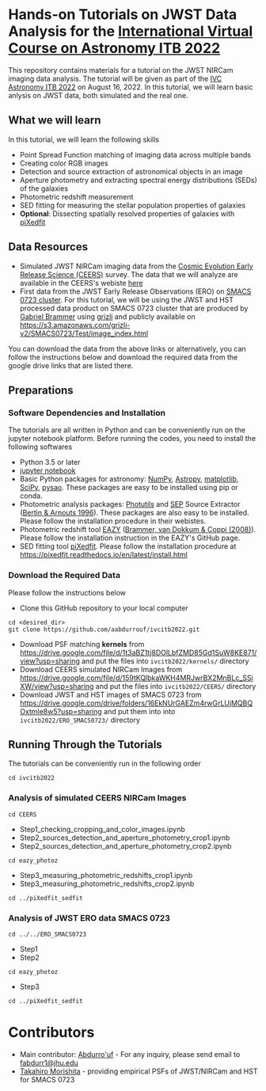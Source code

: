 # Hands-on Tutorials on JWST Data Analysis for the [International Virtual Course on Astronomy ITB 2022](https://www.as.itb.ac.id/ivcas2022/)  

This repository contains materials for a tutorial on the JWST NIRCam imaging data analysis. The tutorial will be given as part of the [IVC Astronomy ITB 2022](https://www.as.itb.ac.id/ivcas2022/) on August 16, 2022. In this tutorial, we will learn basic anlysis on JWST data, both simulated and the real one.

## What we will learn
In this tutorial, we will learn the following skills
* Point Spread Function matching of imaging data across multiple bands
* Creating color RGB images
* Detection and source extraction of astronomical objects in an image
* Aperture photometry and extracting spectral energy distributions (SEDs) of the galaxies
* Photometric redshift measurement
* SED fitting for measuring the stellar population properties of galaxies
* **Optional**: Dissecting spatially resolved properties of galaxies with [piXedfit](https://pixedfit.readthedocs.io/en/latest/)

## Data Resources
* Simulated JWST NIRCam imaging data from the [Cosmic Evolution Early Release Science (CEERS)](https://ceers.github.io/) survey. The data that we will analyze are available in the CEERS's webiste [here](https://ceers.github.io/sdr3.html#nircam-imaging-one)
* First data from the JWST Early Release Observations (ERO) on [SMACS 0723 cluster](https://www.nasa.gov/webbfirstimages). For this tutorial, we will be using the JWST and HST processed data product on SMACS 0723 cluster that are produced by [Gabriel Brammer](https://gbrammer.github.io/) using [grizli](https://github.com/gbrammer/grizli) and publicly available on https://s3.amazonaws.com/grizli-v2/SMACS0723/Test/image_index.html

You can download the data from the above links or alternatively, you can follow the instructions below and download the required data from the google drive links that are listed there.   

## Preparations
### Software Dependencies and Installation
The tutorials are all written in Python and can be conveniently run on the jupyter notebook platform. Before running the codes, you need to install the following softwares
* Python 3.5 or later
* [jupyter notebook](https://jupyter.org/)
* Basic Python packages for astronomy: [NumPy](https://numpy.org/), [Astropy](https://www.astropy.org/), [matplotlib](https://matplotlib.org/), [SciPy](https://scipy.org/), [pysao](https://pypi.org/project/pysao/). These packages are easy to be installed using pip or conda. 
* Photometric analysis packages: [Photutils](https://photutils.readthedocs.io/en/stable/) and [SEP](https://sep.readthedocs.io/en/v1.0.x/index.html) Source Extractor ([Bertin & Arnouts 1996](https://ui.adsabs.harvard.edu/abs/1996A%26AS..117..393B/abstract)). These packages are also easy to be installed. Please follow the installation procedure in their webistes.
* Photometric redshift tool [EAZY](https://github.com/gbrammer/eazy-photoz) ([Brammer, van Dokkum & Coppi (2008)](https://ui.adsabs.harvard.edu/abs/2008ApJ...686.1503B/abstract)). Please follow the installation instruction in the EAZY's GitHub page. 
* SED fitting tool [piXedfit](https://pixedfit.readthedocs.io/en/latest/). Please follow the installation procedure at https://pixedfit.readthedocs.io/en/latest/install.html

### Download the Required Data
Please follow the instructions below
* Clone this GitHub repository to your local computer
```
cd <desired_dir>
git clone https://github.com/aabdurrouf/ivcitb2022.git
```
* Download PSF matching **kernels** from https://drive.google.com/file/d/1t3aBZ1tj8DOlLbfZMD85Gd1SuW8KE871/view?usp=sharing and put the files into `ivcitb2022/kernels/` directory
* Download CEERS simulated NIRCam Images from https://drive.google.com/file/d/159tKQlbkaWKH4MRJwrBX2MnBLc_SSiXW/view?usp=sharing and put the files into `ivcitb2022/CEERS/` directory
* Download JWST and HST images of SMACS 0723 from https://drive.google.com/drive/folders/16EkNUrGAEZm4rwGrLUjMQBQOxtmle8w5?usp=sharing and put them into into `ivcitb2022/ERO_SMACS0723/` directory

## Running Through the Tutorials
The tutorials can be conveniently run in the following order
```
cd ivcitb2022
```
### Analysis of simulated CEERS NIRCam Images
```
cd CEERS
```
* Step1_checking_cropping_and_color_images.ipynb
* Step2_sources_detection_and_aperture_photometry_crop1.ipynb
* Step2_sources_detection_and_aperture_photometry_crop2.ipynb
```
cd eazy_photoz
```
* Step3_measuring_photometric_redshifts_crop1.ipynb
* Step3_measuring_photometric_redshifts_crop2.ipynb
```
cd ../piXedfit_sedfit
```

### Analysis of JWST ERO data SMACS 0723
```
cd ../../ERO_SMACS0723
```
* Step1
* Step2
```
cd eazy_photoz
```
* Step3
```
cd ../piXedfit_sedfit
```

# Contributors
* Main contributor: [Abdurro'uf](https://aabdurrouf.github.io/) - For any inquiry, please send email to fabdurr1@jhu.edu 
* [Takahiro Morishita](https://github.com/mtakahiro) - providing empirical PSFs of JWST/NIRCam and HST for SMACS 0723



